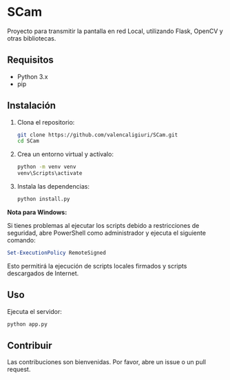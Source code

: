 # SCam

Proyecto para transmitir la pantalla en red Local, utilizando Flask, OpenCV y otras bibliotecas.

## Requisitos

- Python 3.x
- pip

## Instalación

1. Clona el repositorio:
    ```sh
    git clone https://github.com/valencaligiuri/SCam.git
    cd SCam
    ```

2. Crea un entorno virtual y actívalo:
    ```sh
    python -m venv venv
    venv\Scripts\activate
    ```

3. Instala las dependencias:
    ```sh
    python install.py
    ```

**Nota para Windows:**

Si tienes problemas al ejecutar los scripts debido a restricciones de seguridad, abre PowerShell como administrador y ejecuta el siguiente comando:

```powershell
Set-ExecutionPolicy RemoteSigned
```

Esto permitirá la ejecución de scripts locales firmados y scripts descargados de Internet.

## Uso

Ejecuta el servidor:
```sh
python app.py
```

## Contribuir

Las contribuciones son bienvenidas. Por favor, abre un issue o un pull request.